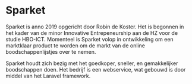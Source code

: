 # Sparket

Sparket is anno 2019 opgericht door Robin de Koster. Het is begonnen in het kader van de minor Innovative Entrepeneurship aan de HZ voor de studie HBO-ICT. Momenteel is Sparket volop in ontwikkeling om een marktklaar product te worden om de markt van de online boodschappenlijstjes over te nemen.

Sparket houdt zich bezig met het goedkoper, sneller, en gemakkelijker boodschappen doen. Het bedrijf is een webservice, wat gebouwd is door middel van het Laravel framework.
